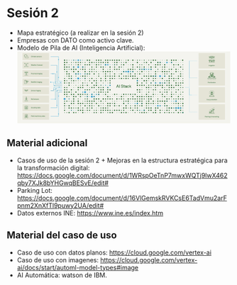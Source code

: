 # Sesión 2

- Mapa estratégico (a realizar en la sesión 2)
- Empresas con DATO como activo clave.
- Modelo de Pila de AI (Inteligencia Artificial): 
![AISTACK](./aistack.png)



## Material adicional

- Casos de uso de la sesión 2 + Mejoras en la estructura estratégica para la transformación digital: https://docs.google.com/document/d/1WRspOeTnP7mwxWQTj9lwX462qby7XJk8bYHGwqBESvE/edit#
- Parking Lot: https://docs.google.com/document/d/16VlGemskRVKCsE6TadVmu2arFpnm2XnXfTl9puwy2UA/edit#
- Datos externos INE: https://www.ine.es/index.htm

## Material del caso de uso
- Caso de uso con datos planos: https://cloud.google.com/vertex-ai
- Caso de uso con imagenes: https://cloud.google.com/vertex-ai/docs/start/automl-model-types#image
- AI Automática: watson de IBM.
